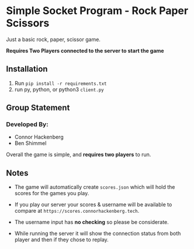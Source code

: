 # Simple Socket Program - Rock Paper Scissors

Just a basic rock, paper, scissor game.

**Requires Two Players connected to the server to start the game** 


## Installation

1. Run `pip install -r requirements.txt`
2. run py, python, or python3 `client.py`

## Group Statement
### Developed By:
* Connor Hackenberg
* Ben Shimmel

Overall the game is simple, and **requires two players** to run.

## Notes
* The game will automatically create `scores.json` which will hold the scores for the games you play.

* If you play our server your scores & username will be available to compare at `https://scores.connorhackenberg.tech`.
* The username input has **no checking** so please be considerate.
* While running the server it will show the connection status from both player and then if they chose to replay.
